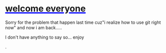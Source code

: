<h1 style="text-decoration:underline blue 4px;">welcome everyone</h1>
<p>Sorry for the problem that happen last time cuz"i realize how to use git right now" and now i am back.....</p>
<p>I don't have anything to say so... enjoy</p>.
